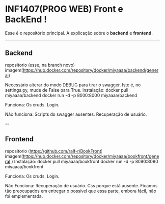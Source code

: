 # INF1407(PROG WEB) Front e BackEnd !
Esse é o repositório principal.
A explicação sobre o **backend** e **frontend**. 

---
## Backend
repositorio (esse, na branch novo)
imagem(https://hub.docker.com/repository/docker/miyaaaa/backend/general)

Necessário alterar do modo DEBUG para tirar o swagger. Isto é, no settings.py, mude de False para True.
Instalação:
  docker pull miyaaaa/backend
  docker run -d -p 8000:8000 miyaaaa/backend


Funciona:
  Os cruds.
  Login.

Não funciona:
  Scripts do swagger ausentes.
  Recuperação de usuário.
  
--


## Frontend
repositorio (https://github.com/ralf-r/BookFront)
imagem(https://hub.docker.com/repository/docker/miyaaaa/bookfront/general )
Instalação:
  docker pull miyaaaa/bookfront
  docker run -d -p 8080:8080 miyaaaa/bookfront


Funciona:
  Os cruds.
  Login.
  
Não Funciona:
  Recuperação de usuário.
  Css porque está ausente. Ficamos tão preocupados em entregar o possível que essa parte, embora fácil, não foi emplementada.
  
